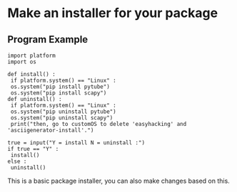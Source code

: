 # Make an installer for your package
## Program Example
```
import platform
import os

def install() :
 if platform.system() == "Linux" :
 os.system("pip install pytube")
 os.system("pip install scapy")
def uninstall() :
 if platform.system() == "Linux" :
 os.system("pip uninstall pytube")
 os.system("pip uninstall scapy")
 print("then, go to customOS to delete 'easyhacking' and 'asciigenerator-install'.")

true = input("Y = install N = uninstall :")
if true == "Y" :
 install()
else :
 uninstall()
```
This is a basic package installer, you can also make changes based on this.